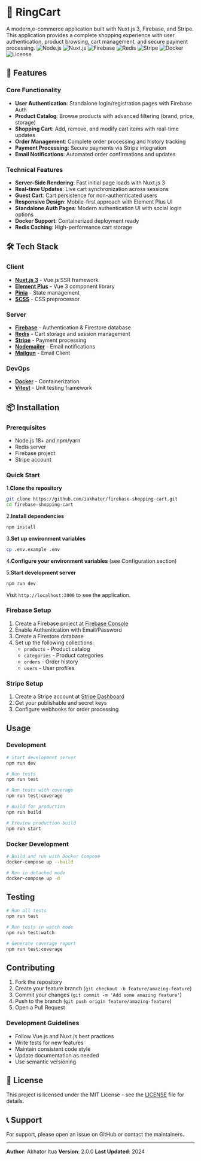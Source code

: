 # 🛒 RingCart

A modern,e-commerce application built with Nuxt.js 3, Firebase, and Stripe. This application provides a complete shopping experience with user authentication, product browsing, cart management, and secure payment processing.
![Node.js](https://img.shields.io/badge/Node.js-18+-green.svg)
![Nuxt.js](https://img.shields.io/badge/Nuxt.js-3-blue.svg)
![Firebase](https://img.shields.io/badge/Firebase-Enabled-orange.svg)
![Redis](https://img.shields.io/badge/Redis-Enabled-red.svg)
![Stripe](https://img.shields.io/badge/Stripe-Enabled-purple.svg)
![Docker](https://img.shields.io/badge/Docker-Enabled-blue.svg)
![License](https://img.shields.io/badge/License-MIT-yellow.svg)

## 🚀 Features

### Core Functionality

- **User Authentication**: Standalone login/registration pages with Firebase Auth
- **Product Catalog**: Browse products with advanced filtering (brand, price, storage)
- **Shopping Cart**: Add, remove, and modify cart items with real-time updates
- **Order Management**: Complete order processing and history tracking
- **Payment Processing**: Secure payments via Stripe integration
- **Email Notifications**: Automated order confirmations and updates

### Technical Features

- **Server-Side Rendering**: Fast initial page loads with Nuxt.js 3
- **Real-time Updates**: Live cart synchronization across sessions
- **Guest Cart**: Cart persistence for non-authenticated users
- **Responsive Design**: Mobile-first approach with Element Plus UI
- **Standalone Auth Pages**: Modern authentication UI with social login options
- **Docker Support**: Containerized deployment ready
- **Redis Caching**: High-performance cart storage

## 🛠 Tech Stack

### Client

- **[Nuxt.js 3](https://nuxt.com/)** - Vue.js SSR framework
- **[Element Plus](https://element-plus.org/)** - Vue 3 component library
- **[Pinia](https://pinia.vuejs.org/)** - State management
- **[SCSS](https://sass-lang.com/)** - CSS preprocessor

### Server

- **[Firebase](https://firebase.google.com/)** - Authentication & Firestore database
- **[Redis](https://redis.io/)** - Cart storage and session management
- **[Stripe](https://stripe.com/)** - Payment processing
- **[Nodemailer](https://nodemailer.com/)** - Email notifications
- **[Mailgun](https://www.mailgun.com/)** - Email Client

### DevOps

- **[Docker](https://www.docker.com/)** - Containerization
- **[Vitest](https://vitest.dev/)** - Unit testing framework

## 📦 Installation

### Prerequisites

- Node.js 18+ and npm/yarn
- Redis server
- Firebase project
- Stripe account

### Quick Start

1.**Clone the repository**

```bash
git clone https://github.com/iakhator/firebase-shopping-cart.git
cd firebase-shopping-cart
```

2.**Install dependencies**

```bash
npm install
```

3.**Set up environment variables**

```bash
cp .env.example .env
```

4.**Configure your environment variables** (see Configuration section)

5.**Start development server**

```bash
npm run dev
```

Visit `http://localhost:3000` to see the application.

### Firebase Setup

1. Create a Firebase project at [Firebase Console](https://console.firebase.google.com/)
2. Enable Authentication with Email/Password
3. Create a Firestore database
4. Set up the following collections:
   - `products` - Product catalog
   - `categories` - Product categories
   - `orders` - Order history
   - `users` - User profiles

### Stripe Setup

1. Create a Stripe account at [Stripe Dashboard](https://dashboard.stripe.com/)
2. Get your publishable and secret keys
3. Configure webhooks for order processing

## Usage

### Development

```bash
# Start development server
npm run dev

# Run tests
npm run test

# Run tests with coverage
npm run test:coverage

# Build for production
npm run build

# Preview production build
npm run start
```

### Docker Development

```bash
# Build and run with Docker Compose
docker-compose up --build

# Run in detached mode
docker-compose up -d
```

## Testing

```bash
# Run all tests
npm run test

# Run tests in watch mode
npm run test:watch

# Generate coverage report
npm run test:coverage
```

## Contributing

1. Fork the repository
2. Create your feature branch (`git checkout -b feature/amazing-feature`)
3. Commit your changes (`git commit -m 'Add some amazing feature'`)
4. Push to the branch (`git push origin feature/amazing-feature`)
5. Open a Pull Request

### Development Guidelines

- Follow Vue.js and Nuxt.js best practices
- Write tests for new features
- Maintain consistent code style
- Update documentation as needed
- Use semantic versioning

## 📄 License

This project is licensed under the MIT License - see the [LICENSE](LICENSE) file for details.

## 📞 Support

For support, please open an issue on GitHub or contact the maintainers.

---

**Author**: Akhator Itua
**Version**: 2.0.0
**Last Updated**: 2024
